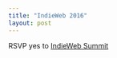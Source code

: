 ```yaml
---
title: "IndieWeb 2016"
layout: post
---
```

RSVP <span class="p-rsvp">yes</span> to <a href="http://2016.indieweb.org" rel="in-reply-to" class="u-in-reply-to">IndieWeb Summit</a>

